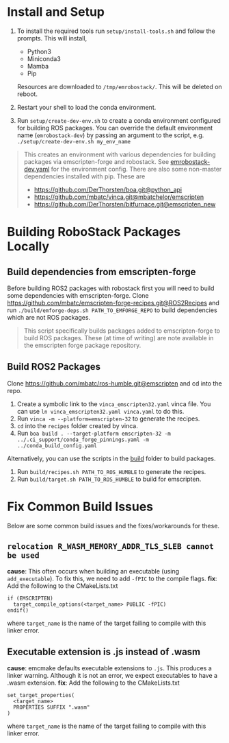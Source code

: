 # Install and Setup

1. To install the required tools run `setup/install-tools.sh` and follow the prompts. This will install,
    * Python3
    * Miniconda3
    * Mamba
    * Pip

   Resources are downloaded to `/tmp/emrobostack/`. This will be deleted on reboot.

2. Restart your shell to load the conda environment.
3. Run `setup/create-dev-env.sh` to create a conda environment configured for building ROS packages. You can override the default environment name (`emrobostack-dev`) by passing an argument to the script, e.g. `./setup/create-dev-env.sh my_env_name`

> This creates an environment with various dependencies for building packages via emscripten-forge and robostack. See [emrobostack-dev.yaml](../envs/emrobostack-dev.yaml) for the environment config. There are also some non-master dependencies installed with pip. These are
> * https://github.com/DerThorsten/boa.git@python_api
> * https://github.com/mbatc/vinca.git@mbatchelor/emscripten
> * https://github.com/DerThorsten/bitfurnace.git@emscripten_new

# Building RoboStack Packages Locally

## Build dependencies from emscripten-forge

Before building ROS2 packages with robostack first you will need to build some dependencies with emscripten-forge. Clone https://github.com/mbatc/emscripten-forge-recipes.git@ROS2Recipes and run `./build/emforge-deps.sh PATH_TO_EMFORGE_REPO` to build dependencies which are not ROS packages.

> This script specifically builds packages added to emscripten-forge to build ROS packages. These (at time of writing) are note available in the emscripten forge package repository.

## Build ROS2 Packages

Clone https://github.com/mbatc/ros-humble.git@emscripten and cd into the repo.
  1. Create a symbolic link to the `vinca_emscripten32.yaml` vinca file. You can use `ln vinca_emscripten32.yaml vinca.yaml` to do this.
  2. Run `vinca -m --platform=emscripten-32` to generate the recipes.
  4. `cd` into the `recipes` folder created by vinca.
  5. Run `boa build . --target-platform emscripten-32 -m ../.ci_support/conda_forge_pinnings.yaml -m ../conda_build_config.yaml`

Alternatively, you can use the scripts in the [build](../build/) folder to build packages.
  1. Run `build/recipes.sh PATH_TO_ROS_HUMBLE` to generate the recipes.
  2. Run `build/target.sh PATH_TO_ROS_HUMBLE` to build for emscripten.

# Fix Common Build Issues

Below are some common build issues and the fixes/workarounds for these.

## `relocation R_WASM_MEMORY_ADDR_TLS_SLEB cannot be used`

**cause**: This often occurs when building an executable (using `add_executable`). To fix this, we need to add `-fPIC` to the compile flags. 
**fix**: Add the following to the CMakeLists.txt

```
if (EMSCRIPTEN)
  target_compile_options(<target_name> PUBLIC -fPIC)
endif()
```

where `target_name` is the name of the target failing to compile with this linker error.

## Executable extension is .js instead of .wasm

**cause**: emcmake defaults executable extensions to `.js`. This produces a linker warning. Although it is not an error, we expect executables to have a .wasm extension.
**fix**: Add the following to the CMakeLists.txt

```
set_target_properties(
  <target_name>
  PROPERTIES SUFFIX ".wasm"
)
```

where `target_name` is the name of the target failing to compile with this linker error.
